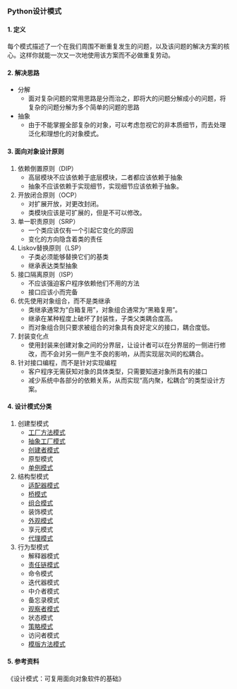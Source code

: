 ### Python设计模式

#### 1. 定义

每个模式描述了一个在我们周围不断重复发生的问题，以及该问题的解决方案的核心。这样你就能一次又一次地使用该方案而不必做重复劳动。



#### 2. 解决思路

+ 分解
    + 面对复杂问题的常用思路是分而治之，即将大的问题分解成小的问题，将复杂的问题分解为多个简单的问题的思路
+ 抽象
    + 由于不能掌握全部复杂的对象，可以考虑忽视它的非本质细节，而去处理泛化和理想化的对象模式。

#### 3. 面向对象设计原则

1. 依赖倒置原则（DIP）
    + 高层模块不应该依赖于底层模块，二者都应该依赖于抽象
    + 抽象不应该依赖于实现细节，实现细节应该依赖于抽象。
2. 开放闭合原则（OCP）
    + 对扩展开放，对更改封闭。
    + 类模块应该是可扩展的，但是不可以修改。
3. 单一职责原则（SRP）
    + 一个类应该仅有一个引起它变化的原因
    + 变化的方向隐含着类的责任
4. Liskov替换原则（LSP）
    + 子类必须能够替换它们的基类
    + 继承表达类型抽象
5. 接口隔离原则（ISP）
    + 不应该强迫客户程序依赖他们不用的方法
    + 接口应该小而完备
6. 优先使用对象组合，而不是类继承
    + 类继承通常为“白箱复用”，对象组合通常为“黑箱复用”。
    + 继承在某种程度上破坏了封装性，子类父类耦合度高。
    + 而对象组合则只要求被组合的对象具有良好定义的接口，耦合度低。
7. 封装变化点
    + 使用封装来创建对象之间的分界层，让设计者可以在分界层的一侧进行修改，而不会对另一侧产生不良的影响，从而实现层次间的松耦合。
8. 针对接口编程，而不是针对实现编程
    + 客户程序无需获知对象的具体类型，只需要知道对象所具有的接口
    + 减少系统中各部分的依赖关系，从而实现“高内聚，松耦合”的类型设计方案。



#### 4. 设计模式分类

1. 创建型模式
    + [工厂方法模式](https://github.com/lidianxiang/Design_Pattern_With_Python/blob/master/%E5%B7%A5%E5%8E%82%E6%A8%A1%E5%BC%8F/%E5%B7%A5%E5%8E%82%E7%B1%BB%E7%9B%B8%E5%85%B3%E6%A8%A1%E5%BC%8F.md)
    + [抽象工厂模式](https://github.com/lidianxiang/Design_Pattern_With_Python/blob/master/%E5%B7%A5%E5%8E%82%E6%A8%A1%E5%BC%8F/%E5%B7%A5%E5%8E%82%E7%B1%BB%E7%9B%B8%E5%85%B3%E6%A8%A1%E5%BC%8F.md)
    + [创建者模式](https://github.com/lidianxiang/Design_Pattern_With_Python/blob/master/%E5%BB%BA%E9%80%A0%E8%80%85%E6%A8%A1%E5%BC%8F/%E5%BB%BA%E9%80%A0%E8%80%85%E6%A8%A1%E5%BC%8F.md)
    + 原型模式
    + [单例模式](https://github.com/lidianxiang/Design_Pattern_With_Python/blob/master/%E5%8D%95%E4%BE%8B%E6%A8%A1%E5%BC%8F/%E5%8D%95%E4%BE%8B%E6%A8%A1%E5%BC%8F.md)
2. 结构型模式
    + [适配器模式](https://github.com/lidianxiang/Design_Pattern_With_Python/blob/master/%E9%80%82%E9%85%8D%E5%99%A8%E6%A8%A1%E5%BC%8F/%E9%80%82%E9%85%8D%E5%99%A8.md)
    + [桥模式](https://github.com/lidianxiang/Design_Pattern_With_Python/blob/master/%E6%A1%A5%E6%A8%A1%E5%BC%8F/%E6%A1%A5%E6%A8%A1%E5%BC%8F.md)
    + [组合模式](https://github.com/lidianxiang/Design_Pattern_With_Python/blob/master/%E7%BB%84%E5%90%88%E6%A8%A1%E5%BC%8F/%E7%BB%84%E5%90%88%E6%A8%A1%E5%BC%8F.md)
    + 装饰模式
    + [外观模式](https://github.com/lidianxiang/Design_Pattern_With_Python/blob/master/%E5%A4%96%E8%A7%82%E6%A8%A1%E5%BC%8F/%E5%A4%96%E8%A7%82%E6%A8%A1%E5%BC%8F.md)
    + 享元模式
    + [代理模式](https://github.com/lidianxiang/Design_Pattern_With_Python/blob/master/%E4%BB%A3%E7%90%86%E6%A8%A1%E5%BC%8F/%E4%BB%A3%E7%90%86%E6%A8%A1%E5%BC%8F.md)
3. 行为型模式
    + 解释器模式
    + [责任链模式](https://github.com/lidianxiang/Design_Pattern_With_Python/blob/master/%E8%B4%A3%E4%BB%BB%E9%93%BE%E6%A8%A1%E5%BC%8F/%E8%B4%A3%E4%BB%BB%E9%93%BE%E6%A8%A1%E5%BC%8F.md)
    + 命令模式
    + 迭代器模式
    + 中介者模式
    + 备忘录模式
    + [观察者模式](https://github.com/lidianxiang/Design_Pattern_With_Python/blob/master/%E8%A7%82%E5%AF%9F%E8%80%85%E6%A8%A1%E5%BC%8F/%E8%A7%82%E5%AF%9F%E8%80%85%E6%A8%A1%E5%BC%8F.md)
    + 状态模式
    + [策略模式](https://github.com/lidianxiang/Design_Pattern_With_Python/blob/master/%E7%AD%96%E7%95%A5%E6%A8%A1%E5%BC%8F/%E7%AD%96%E7%95%A5%E6%A8%A1%E5%BC%8F.md)
    + 访问者模式
    + [模版方法模式](https://github.com/lidianxiang/Design_Pattern_With_Python/blob/master/%E6%A8%A1%E7%89%88%E6%96%B9%E6%B3%95%E6%A8%A1%E5%BC%8F/%E6%A8%A1%E7%89%88%E6%96%B9%E6%B3%95%E6%A8%A1%E5%BC%8F.md)



#### 5. 参考资料

《设计模式：可复用面向对象软件的基础》

